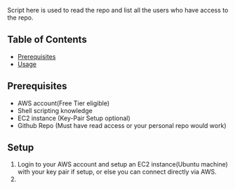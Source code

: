 Script here is used to read the repo and list all the users who have access to the repo.

## Table of Contents
- [Prerequisites](#Prerequisites)
- [Usage](#usage)

## Prerequisites
- AWS account(Free Tier eligible)
- Shell scripting knowledge
- EC2 instance (Key-Pair Setup optional)
- Github Repo (Must have read access or your personal repo would work)

## Setup
1. Login to your AWS account and setup an EC2 instance(Ubuntu machine) with your key pair if setup, or else you can connect directly via AWS.
2. 
